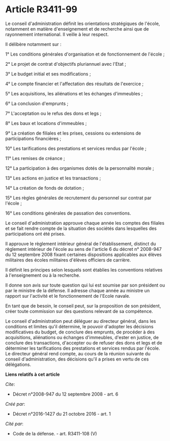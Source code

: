 # Article R3411-99

Le conseil d'administration définit les orientations stratégiques de l'école, notamment en matière d'enseignement et de
recherche ainsi que de rayonnement international. Il veille à leur respect. 

Il délibère notamment sur : 

1° Les conditions générales d'organisation et de fonctionnement de l'école ; 

2° Le projet de contrat d'objectifs pluriannuel avec l'Etat ; 

3° Le budget initial et ses modifications ; 

4° Le compte financier et l'affectation des résultats de l'exercice ; 

5° Les acquisitions, les aliénations et les échanges d'immeubles ; 

6° La conclusion d'emprunts ; 

7° L'acceptation ou le refus des dons et legs ; 

8° Les baux et locations d'immeubles ; 

9° La création de filiales et les prises, cessions ou extensions de participations financières ; 

10° Les tarifications des prestations et services rendus par l'école ; 

11° Les remises de créance ; 

12° La participation à des organismes dotés de la personnalité morale ; 

13° Les actions en justice et les transactions ; 

14° La création de fonds de dotation ; 

15° Les règles générales de recrutement du personnel sur contrat par l'école ; 

16° Les conditions générales de passation des conventions. 

Le conseil d'administration approuve chaque année les comptes des filiales et se fait rendre compte de la situation des
sociétés dans lesquelles des participations ont été prises. 

Il approuve le règlement intérieur général de l'établissement, distinct du règlement intérieur de l'école au sens de
l'article 6 du décret n° 2008-947 du 12 septembre 2008 fixant certaines dispositions applicables aux élèves militaires des
écoles militaires d'élèves officiers de carrière. 

Il définit les principes selon lesquels sont établies les conventions relatives à l'enseignement ou à la recherche. 

Il donne son avis sur toute question qui lui est soumise par son président ou par le ministre de la défense. Il adresse
chaque année au ministre un rapport sur l'activité et le fonctionnement de l'Ecole navale. 

En tant que de besoin, le conseil peut, sur la proposition de son président, créer toute commission sur des questions
relevant de sa compétence. 

Le conseil d'administration peut déléguer au directeur général, dans les conditions et limites qu'il détermine, le pouvoir
d'adopter les décisions modificatives du budget, de conclure des emprunts, de procéder à des acquisitions, aliénations ou
échanges d'immeubles, d'ester en justice, de conclure des transactions, d'accepter ou de refuser des dons et legs et de
déterminer les tarifications des prestations et services rendus par l'école. Le directeur général rend compte, au cours de la
réunion suivante du conseil d'administration, des décisions qu'il a prises en vertu de ces délégations.

**Liens relatifs à cet article**

_Cite_:

  - Décret n°2008-947 du 12 septembre 2008 - art. 6

_Créé par_:

  - Décret n°2016-1427 du 21 octobre 2016 - art. 1

_Cité par_:

  - Code de la défense. - art. R3411-108 (V)

